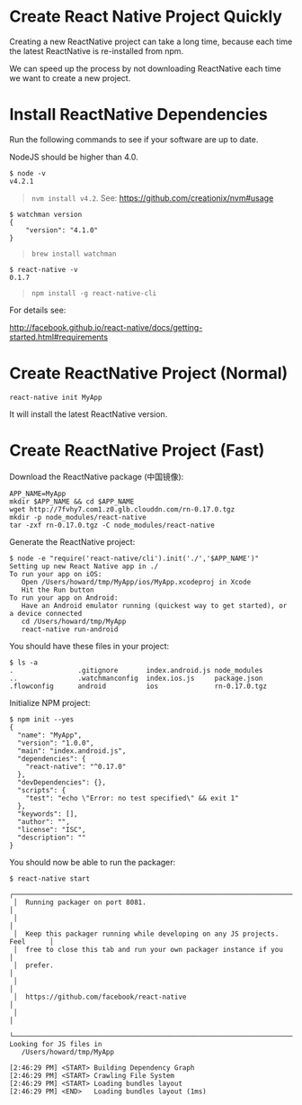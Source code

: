 # Create React Native Project Quickly

Creating a new ReactNative project can take a long time, because each time the latest ReactNative is re-installed from npm.

We can speed up the process by not downloading ReactNative each time we want to create a new project.

# Install ReactNative Dependencies

Run the following commands to see if your software are up to date.

NodeJS should be higher than 4.0.

```
$ node -v
v4.2.1
```

> `nvm install v4.2`. See: https://github.com/creationix/nvm#usage

```
$ watchman version
{
    "version": "4.1.0"
}
```
> `brew install watchman`

```
$ react-native -v
0.1.7
```

> `npm install -g react-native-cli`

For details see:

http://facebook.github.io/react-native/docs/getting-started.html#requirements

# Create ReactNative Project (Normal)

```
react-native init MyApp
```

It will install the latest ReactNative version.

# Create ReactNative Project (Fast)

Download the ReactNative package (中国镜像):

```
APP_NAME=MyApp
mkdir $APP_NAME && cd $APP_NAME
wget http://7fvhy7.com1.z0.glb.clouddn.com/rn-0.17.0.tgz
mkdir -p node_modules/react-native
tar -zxf rn-0.17.0.tgz -C node_modules/react-native
```

Generate the ReactNative project:

```
$ node -e "require('react-native/cli').init('./','$APP_NAME')"
Setting up new React Native app in ./
To run your app on iOS:
   Open /Users/howard/tmp/MyApp/ios/MyApp.xcodeproj in Xcode
   Hit the Run button
To run your app on Android:
   Have an Android emulator running (quickest way to get started), or a device connected
   cd /Users/howard/tmp/MyApp
   react-native run-android
```

You should have these files in your project:

```
$ ls -a
.                .gitignore       index.android.js node_modules
..               .watchmanconfig  index.ios.js     package.json
.flowconfig      android          ios              rn-0.17.0.tgz
```

Initialize NPM project:

```
$ npm init --yes
{
  "name": "MyApp",
  "version": "1.0.0",
  "main": "index.android.js",
  "dependencies": {
    "react-native": "^0.17.0"
  },
  "devDependencies": {},
  "scripts": {
    "test": "echo \"Error: no test specified\" && exit 1"
  },
  "keywords": [],
  "author": "",
  "license": "ISC",
  "description": ""
}
```

You should now be able to run the packager:

```
$ react-native start
 ┌────────────────────────────────────────────────────────────────────────────┐
 │  Running packager on port 8081.                                            │
 │                                                                            │
 │  Keep this packager running while developing on any JS projects. Feel      │
 │  free to close this tab and run your own packager instance if you          │
 │  prefer.                                                                   │
 │                                                                            │
 │  https://github.com/facebook/react-native                                  │
 │                                                                            │
 └────────────────────────────────────────────────────────────────────────────┘
Looking for JS files in
   /Users/howard/tmp/MyApp

[2:46:29 PM] <START> Building Dependency Graph
[2:46:29 PM] <START> Crawling File System
[2:46:29 PM] <START> Loading bundles layout
[2:46:29 PM] <END>   Loading bundles layout (1ms)
```